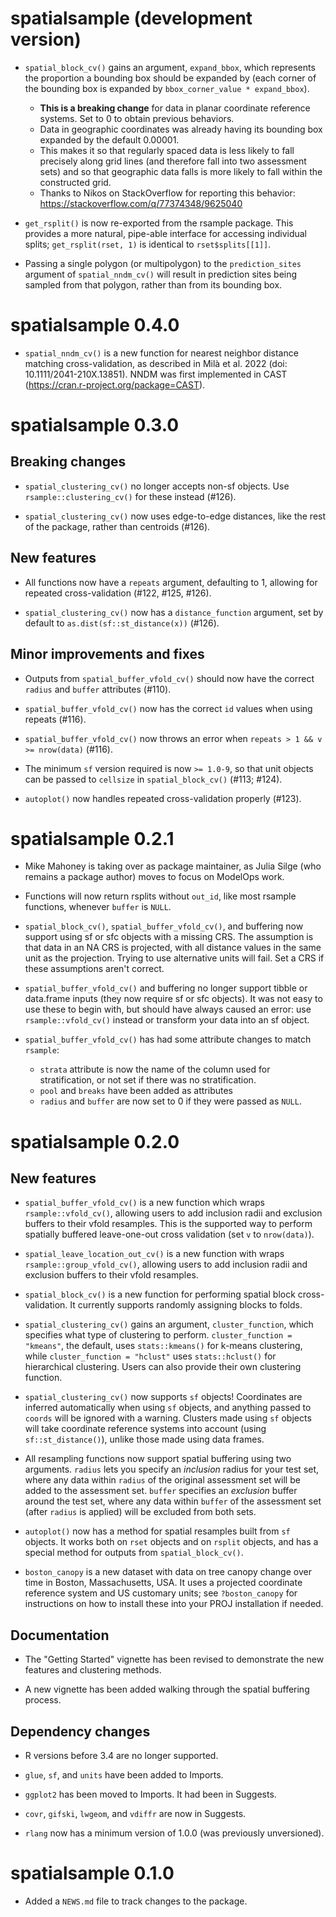 # spatialsample (development version)

* `spatial_block_cv()` gains an argument, `expand_bbox`, which represents the 
  proportion a bounding box should be expanded by (each corner of the bounding
  box is expanded by `bbox_corner_value * expand_bbox`). 
  * **This is a breaking change** for data in planar coordinate reference 
    systems. Set to 0 to obtain previous behaviors. 
  * Data in geographic coordinates was already having its bounding box expanded 
    by the default 0.00001. 
  * This makes it so that regularly spaced data is less likely to fall precisely 
    along grid lines (and therefore fall into two assessment sets) and so that 
    geographic data falls is more likely to fall within the constructed grid.
  * Thanks to Nikos on StackOverflow for reporting this behavior:
    https://stackoverflow.com/q/77374348/9625040

* `get_rsplit()` is now re-exported from the rsample package. This provides a 
  more natural, pipe-able interface for accessing individual splits; 
  `get_rsplit(rset, 1)` is identical to `rset$splits[[1]]`.
  
* Passing a single polygon (or multipolygon) to the `prediction_sites` argument 
  of `spatial_nndm_cv()` will result in prediction sites being sampled from that
  polygon, rather than from its bounding box.

# spatialsample 0.4.0

* `spatial_nndm_cv()` is a new function for nearest neighbor distance matching
  cross-validation, as described in Milà et al. 2022 
  (doi: 10.1111/2041-210X.13851). NNDM was first implemented in CAST
  (https://cran.r-project.org/package=CAST).

# spatialsample 0.3.0

## Breaking changes

* `spatial_clustering_cv()` no longer accepts non-sf objects. Use 
  `rsample::clustering_cv()` for these instead (#126).
  
* `spatial_clustering_cv()` now uses edge-to-edge distances, like the rest of
  the package, rather than centroids (#126).

## New features

* All functions now have a `repeats` argument, defaulting to 1, allowing for 
  repeated cross-validation (#122, #125, #126). 

* `spatial_clustering_cv()` now has a `distance_function` argument, set by 
  default to `as.dist(sf::st_distance(x))` (#126).

## Minor improvements and fixes

* Outputs from `spatial_buffer_vfold_cv()` should now have the correct `radius` and `buffer` attributes (#110).

* `spatial_buffer_vfold_cv()` now has the correct `id` values when using repeats (#116).

* `spatial_buffer_vfold_cv()` now throws an error when `repeats > 1 && v >= nrow(data)` (#116).

* The minimum `sf` version required is now `>= 1.0-9`, so that unit objects can be passed to `cellsize` in `spatial_block_cv()` (#113; #124).

* `autoplot()` now handles repeated cross-validation properly (#123).

# spatialsample 0.2.1

* Mike Mahoney is taking over as package maintainer, as Julia Silge (who remains
  a package author) moves to focus on ModelOps work. 

* Functions will now return rsplits without `out_id`, like most rsample 
  functions, whenever `buffer` is `NULL`.

* `spatial_block_cv()`, `spatial_buffer_vfold_cv()`, and buffering now support
  using sf or sfc objects with a missing CRS. The assumption is that data in an
  NA CRS is projected, with all distance values in the same unit as the 
  projection. Trying to use alternative units will fail. Set a CRS if these
  assumptions aren't correct.
  
* `spatial_buffer_vfold_cv()` and buffering no longer support tibble or 
  data.frame inputs (they now require sf or sfc objects). It was not easy to 
  use these to begin with, but should have always caused an error: use 
  `rsample::vfold_cv()` instead or transform your data into an sf object.

* `spatial_buffer_vfold_cv()` has had some attribute changes to match `rsample`:
  * `strata` attribute is now the name of the column used for stratification, 
     or not set if there was no stratification.
  * `pool` and `breaks` have been added as attributes
  * `radius` and `buffer` are now set to 0 if they were passed as `NULL`.

# spatialsample 0.2.0

## New features

* `spatial_buffer_vfold_cv()` is a new function which wraps 
  `rsample::vfold_cv()`, allowing users to add inclusion radii and exclusion
  buffers to their vfold resamples. This is the supported way to perform
  spatially buffered leave-one-out cross validation (set `v` to `nrow(data)`).
  
* `spatial_leave_location_out_cv()` is a new function with wraps 
  `rsample::group_vfold_cv()`, allowing users to add inclusion radii and 
  exclusion buffers to their vfold resamples.

* `spatial_block_cv()` is a new function for performing spatial block
  cross-validation. It currently supports randomly assigning blocks to folds.

* `spatial_clustering_cv()` gains an argument, `cluster_function`, which 
  specifies what type of clustering to perform. `cluster_function = "kmeans"`, 
  the default, uses `stats::kmeans()` for k-means clustering, while 
  `cluster_function = "hclust"` uses `stats::hclust()` for hierarchical 
  clustering. Users can also provide their own clustering function.
  
* `spatial_clustering_cv()` now supports `sf` objects! Coordinates are inferred
  automatically when using `sf` objects, and anything passed to `coords` will
  be ignored with a warning. Clusters made using `sf` objects will take 
  coordinate reference systems into account (using `sf::st_distance()`), 
  unlike those made using data frames.

* All resampling functions now support spatial buffering using two arguments.
  `radius` lets you specify an _inclusion_ radius for your test set, where any
  data within `radius` of the original assessment set will be added to the 
  assessment set. `buffer` specifies an _exclusion_ buffer around the test set,
  where any data within `buffer` of the assessment set (after `radius` is 
  applied) will be excluded from both sets. 

* `autoplot()` now has a method for spatial resamples built from `sf` objects.
  It works both on `rset` objects and on `rsplit` objects, and has a special 
  method for outputs from `spatial_block_cv()`. 

* `boston_canopy` is a new dataset with data on tree canopy change over time in
  Boston, Massachusetts, USA. It uses a projected coordinate reference system 
  and US customary units; see `?boston_canopy` for instructions on how to 
  install these into your PROJ installation if needed.

## Documentation

* The "Getting Started" vignette has been revised to demonstrate the new 
  features and clustering methods. 
  
* A new vignette has been added walking through the spatial buffering process.

## Dependency changes

* R versions before 3.4 are no longer supported.

* `glue`, `sf`, and `units` have been added to Imports.

* `ggplot2` has been moved to Imports. It had been in Suggests.

* `covr`, `gifski`, `lwgeom`, and `vdiffr` are now in Suggests.

* `rlang` now has a minimum version of 1.0.0 (was previously unversioned).

# spatialsample 0.1.0

* Added a `NEWS.md` file to track changes to the package.
